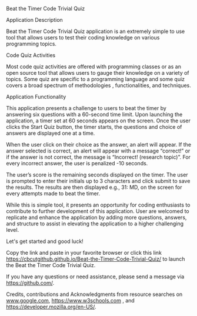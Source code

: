 Beat the Timer Code Trivial Quiz

Application Description

Beat the Timer Code Trivial Quiz application is an extremely simple to use tool that allows users to test their coding knowledge on various programming topics.

Code Quiz Activities

Most code quiz activities are offered with programming classes or as an open source tool that allows users to gauge their knowledge on a variety of topics.  Some quiz are specific to a programming language and some quiz covers a broad spectrum of methodologies , functionalities, and techniques. 

Application Functionality

This application presents a challenge to users to beat the timer by answering six questions with a 60-second time limit.  Upon launching the application, a timer set at 60 seconds appears on the screen. Once the user clicks the Start Quiz button, the timer starts, the questions and choice of answers are displayed one at a time.  

When the user click on their choice as the answer, an alert will appear. If the answer selected is correct, an alert will appear with a message “correct!” or if the answer is not correct, the message is “Incorrect! (research topic)”. For every incorrect answer, the user is penalized -10 seconds.

The user’s score is the remaining seconds displayed on the timer. The user is prompted to enter their initials up to 3 characters and click submit to save the results. The results are then displayed e.g., 31: MD, on the screen for every attempts made to beat the timer.

While this is simple tool, it presents an opportunity for coding enthusiasts to contribute to further development of this application. User are welcomed to replicate and enhance the application by adding more questions, answers, and structure to assist in elevating the application to a higher challenging level.

Let's get started and good luck!

Copy the link and paste in your favorite browser or click this link https://cbcutgithub.github.io/Beat-the-Timer-Code-Trivial-Quiz/ to launch the Beat the Timer Code Trivial Quiz.

If you have any questions or need assistance, please send a message via https://github.com/.

Credits, contributions and Acknowledgments from resource searches on www.google.com, https://www.w3schools.com , and https://developer.mozilla.org/en-US/.